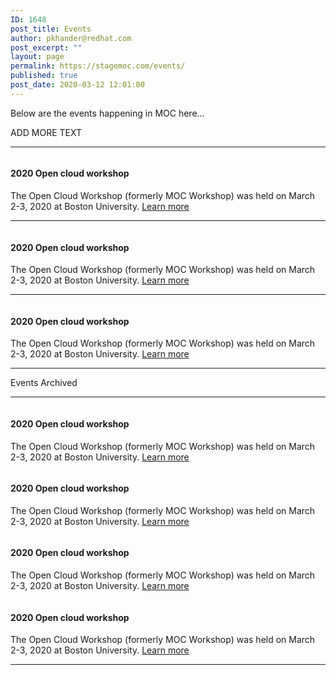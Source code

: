 ```yaml
---
ID: 1648
post_title: Events
author: pkhander@redhat.com
post_excerpt: ""
layout: page
permalink: https://stagemoc.com/events/
published: true
post_date: 2020-03-12 12:01:00
---
```

<!-- wp:paragraph {"fontSize":"large"} -->
<p class="has-large-font-size">Below are the events happening in MOC here...</p>
<!-- /wp:paragraph -->

<!-- wp:paragraph -->
<p>ADD MORE TEXT</p>
<!-- /wp:paragraph -->

<!-- wp:separator {"color":"very-dark-gray"} -->
<hr class="wp-block-separator has-text-color has-background has-very-dark-gray-background-color has-very-dark-gray-color"/>
<!-- /wp:separator -->

<!-- wp:group -->
<div class="wp-block-group"><div class="wp-block-group__inner-container"><!-- wp:group -->
<div class="wp-block-group"><div class="wp-block-group__inner-container"><!-- wp:columns -->
<div class="wp-block-columns"><!-- wp:column {"width":100} -->
<div class="wp-block-column" style="flex-basis:100%"><!-- wp:group -->
<div class="wp-block-group"><div class="wp-block-group__inner-container"><!-- wp:media-text {"mediaPosition":"right","mediaId":1840,"mediaType":"image","mediaWidth":23} -->
<div class="wp-block-media-text alignwide has-media-on-the-right" style="grid-template-columns:auto 23%"><figure class="wp-block-media-text__media"><img src="http://stagemoc.com/wp-content/uploads/2020/03/data-center-3-1024x683.jpg" alt="" class="wp-image-1840"/></figure><div class="wp-block-media-text__content"><!-- wp:heading {"level":4} -->
<h4>2020 Open cloud workshop </h4>
<!-- /wp:heading -->

<!-- wp:paragraph {"fontSize":"medium"} -->
<p class="has-medium-font-size">The Open Cloud Workshop (formerly MOC Workshop) was held on March 2-3, 2020 at Boston University. <a href="https://massopen.cloud/events/2020-open-cloud-workshop/">Learn more</a></p>
<!-- /wp:paragraph --></div></div>
<!-- /wp:media-text --></div></div>
<!-- /wp:group -->

<!-- wp:group -->
<div class="wp-block-group"><div class="wp-block-group__inner-container"><!-- wp:separator -->
<hr class="wp-block-separator"/>
<!-- /wp:separator -->

<!-- wp:media-text {"mediaPosition":"right","mediaId":1840,"mediaType":"image","mediaWidth":23} -->
<div class="wp-block-media-text alignwide has-media-on-the-right" style="grid-template-columns:auto 23%"><figure class="wp-block-media-text__media"><img src="http://stagemoc.com/wp-content/uploads/2020/03/data-center-3-1024x683.jpg" alt="" class="wp-image-1840"/></figure><div class="wp-block-media-text__content"><!-- wp:heading {"level":4} -->
<h4>2020 Open cloud workshop </h4>
<!-- /wp:heading -->

<!-- wp:paragraph {"fontSize":"medium"} -->
<p class="has-medium-font-size">The Open Cloud Workshop (formerly MOC Workshop) was held on March 2-3, 2020 at Boston University. <a href="https://massopen.cloud/events/2020-open-cloud-workshop/">Learn more</a></p>
<!-- /wp:paragraph --></div></div>
<!-- /wp:media-text --></div></div>
<!-- /wp:group -->

<!-- wp:group -->
<div class="wp-block-group"><div class="wp-block-group__inner-container"><!-- wp:separator -->
<hr class="wp-block-separator"/>
<!-- /wp:separator -->

<!-- wp:media-text {"mediaPosition":"right","mediaId":1840,"mediaType":"image","mediaWidth":23} -->
<div class="wp-block-media-text alignwide has-media-on-the-right" style="grid-template-columns:auto 23%"><figure class="wp-block-media-text__media"><img src="http://stagemoc.com/wp-content/uploads/2020/03/data-center-3-1024x683.jpg" alt="" class="wp-image-1840"/></figure><div class="wp-block-media-text__content"><!-- wp:heading {"level":4} -->
<h4>2020 Open cloud workshop </h4>
<!-- /wp:heading -->

<!-- wp:paragraph {"fontSize":"medium"} -->
<p class="has-medium-font-size">The Open Cloud Workshop (formerly MOC Workshop) was held on March 2-3, 2020 at Boston University. <a href="https://massopen.cloud/events/2020-open-cloud-workshop/">Learn more</a></p>
<!-- /wp:paragraph --></div></div>
<!-- /wp:media-text --></div></div>
<!-- /wp:group --></div>
<!-- /wp:column -->

<!-- wp:column {"width":0} -->
<div class="wp-block-column" style="flex-basis:0%"></div>
<!-- /wp:column --></div>
<!-- /wp:columns --></div></div>
<!-- /wp:group --></div></div>
<!-- /wp:group -->

<!-- wp:separator {"color":"very-dark-gray"} -->
<hr class="wp-block-separator has-text-color has-background has-very-dark-gray-background-color has-very-dark-gray-color"/>
<!-- /wp:separator -->

<!-- wp:paragraph {"fontSize":"large"} -->
<p class="has-large-font-size">Events Archived</p>
<!-- /wp:paragraph -->

<!-- wp:separator {"color":"very-dark-gray"} -->
<hr class="wp-block-separator has-text-color has-background has-very-dark-gray-background-color has-very-dark-gray-color"/>
<!-- /wp:separator -->

<!-- wp:group -->
<div class="wp-block-group"><div class="wp-block-group__inner-container"><!-- wp:group -->
<div class="wp-block-group"><div class="wp-block-group__inner-container"><!-- wp:columns -->
<div class="wp-block-columns"><!-- wp:column {"width":50} -->
<div class="wp-block-column" style="flex-basis:50%"><!-- wp:group -->
<div class="wp-block-group"><div class="wp-block-group__inner-container"><!-- wp:media-text {"mediaPosition":"right","mediaId":1840,"mediaType":"image","mediaWidth":25} -->
<div class="wp-block-media-text alignwide has-media-on-the-right" style="grid-template-columns:auto 25%"><figure class="wp-block-media-text__media"><img src="http://stagemoc.com/wp-content/uploads/2020/03/data-center-3-1024x683.jpg" alt="" class="wp-image-1840"/></figure><div class="wp-block-media-text__content"><!-- wp:heading {"level":4} -->
<h4>2020 Open cloud workshop </h4>
<!-- /wp:heading -->

<!-- wp:paragraph {"fontSize":"medium"} -->
<p class="has-medium-font-size">The Open Cloud Workshop (formerly MOC Workshop) was held on March 2-3, 2020 at Boston University. <a href="https://massopen.cloud/events/2020-open-cloud-workshop/">Learn more</a></p>
<!-- /wp:paragraph --></div></div>
<!-- /wp:media-text --></div></div>
<!-- /wp:group --></div>
<!-- /wp:column -->

<!-- wp:column {"width":50} -->
<div class="wp-block-column" style="flex-basis:50%"><!-- wp:media-text {"mediaId":1931,"mediaType":"image","mediaWidth":25} -->
<div class="wp-block-media-text alignwide" style="grid-template-columns:25% auto"><figure class="wp-block-media-text__media"><img src="https://stagemoc.com/wp-content/uploads/2020/03/data-center-4-1024x683.jpg" alt="" class="wp-image-1931"/></figure><div class="wp-block-media-text__content"><!-- wp:heading {"level":4} -->
<h4>2020 Open cloud workshop </h4>
<!-- /wp:heading -->

<!-- wp:paragraph {"fontSize":"medium"} -->
<p class="has-medium-font-size">The Open Cloud Workshop (formerly MOC Workshop) was held on March 2-3, 2020 at Boston University. <a href="https://massopen.cloud/events/2020-open-cloud-workshop/">Learn more</a></p>
<!-- /wp:paragraph --></div></div>
<!-- /wp:media-text --></div>
<!-- /wp:column --></div>
<!-- /wp:columns -->

<!-- wp:columns -->
<div class="wp-block-columns"><!-- wp:column {"width":50} -->
<div class="wp-block-column" style="flex-basis:50%"><!-- wp:group -->
<div class="wp-block-group"><div class="wp-block-group__inner-container"><!-- wp:media-text {"mediaPosition":"right","mediaId":1840,"mediaType":"image","mediaWidth":25} -->
<div class="wp-block-media-text alignwide has-media-on-the-right" style="grid-template-columns:auto 25%"><figure class="wp-block-media-text__media"><img src="http://stagemoc.com/wp-content/uploads/2020/03/data-center-3-1024x683.jpg" alt="" class="wp-image-1840"/></figure><div class="wp-block-media-text__content"><!-- wp:heading {"level":4} -->
<h4>2020 Open cloud workshop </h4>
<!-- /wp:heading -->

<!-- wp:paragraph {"fontSize":"medium"} -->
<p class="has-medium-font-size">The Open Cloud Workshop (formerly MOC Workshop) was held on March 2-3, 2020 at Boston University. <a href="https://massopen.cloud/events/2020-open-cloud-workshop/">Learn more</a></p>
<!-- /wp:paragraph --></div></div>
<!-- /wp:media-text --></div></div>
<!-- /wp:group --></div>
<!-- /wp:column -->

<!-- wp:column {"width":50} -->
<div class="wp-block-column" style="flex-basis:50%"><!-- wp:media-text {"mediaId":1931,"mediaType":"image","mediaWidth":25} -->
<div class="wp-block-media-text alignwide" style="grid-template-columns:25% auto"><figure class="wp-block-media-text__media"><img src="https://stagemoc.com/wp-content/uploads/2020/03/data-center-4-1024x683.jpg" alt="" class="wp-image-1931"/></figure><div class="wp-block-media-text__content"><!-- wp:heading {"level":4} -->
<h4>2020 Open cloud workshop </h4>
<!-- /wp:heading -->

<!-- wp:paragraph {"fontSize":"medium"} -->
<p class="has-medium-font-size">The Open Cloud Workshop (formerly MOC Workshop) was held on March 2-3, 2020 at Boston University. <a href="https://massopen.cloud/events/2020-open-cloud-workshop/">Learn more</a></p>
<!-- /wp:paragraph --></div></div>
<!-- /wp:media-text --></div>
<!-- /wp:column --></div>
<!-- /wp:columns --></div></div>
<!-- /wp:group --></div></div>
<!-- /wp:group -->

<!-- wp:separator {"color":"very-dark-gray"} -->
<hr class="wp-block-separator has-text-color has-background has-very-dark-gray-background-color has-very-dark-gray-color"/>
<!-- /wp:separator -->